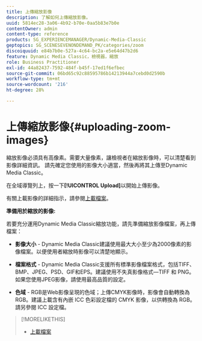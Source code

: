 ```yaml
---
title: 上傳縮放影像
description: 了解如何上傳縮放影像。
uuid: 5814ec28-3a06-4b92-b70e-0aa5b83e7b0e
contentOwner: admin
content-type: reference
products: SG_EXPERIENCEMANAGER/Dynamic-Media-Classic
geptopics: SG_SCENESEVENONDEMAND_PK/categories/zoom
discoiquuid: e84b7b0e-527a-4c64-bc2a-e5e64d47b2d6
feature: Dynamic Media Classic，檢視器，縮放
role: Business Practitioner
exl-id: 44a82437-7592-484f-b45f-17ed1f6efbec
source-git-commit: 06bd65c92c88595786b14213944a7cebd0d2590b
workflow-type: tm+mt
source-wordcount: '216'
ht-degree: 28%

---
```


# 上傳縮放影像{#uploading-zoom-images}

縮放影像必須具有高像素。需要大量像素，讓檢視者在縮放影像時，可以清楚看到影像詳細資訊。 請先確定您使用的影像大小適當，然後再將其上傳至Dynamic Media Classic。

在全域導覽列上，按一下&#x200B;**[!UICONTROL Upload]**&#x200B;以開始上傳影像。

有關上載影像的詳細指示，請參閱[上載檔案](uploading-files.md#uploading_files)。

**準備用於縮放的影像:**

若要充分運用Dynamic Media Classic縮放功能，請先準備縮放影像檔案，再上傳檔案：

* **影像大小**  - Dynamic Media Classic建議使用最大大小至少為2000像素的影像檔案。以便使用者縮放時影像可以清楚地顯示。

* **檔案格式**  - Dynamic Media Classic支援所有標準影像檔案格式，包括TIFF、BMP、JPEG、PSD、GIF和EPS。建議使用不失真影像格式—TIFF 和 PNG。如果您使用JPEG影像，請使用最高品質的設定。

* **色域**  - RGB是Web影像呈現的色域；上傳CMYK影像時，影像會自動轉換為RGB。建議上載含有內嵌 ICC 色彩設定檔的 CMYK 影像，以供轉換為 RGB。請另參閱 ICC 設定檔。

>[!MORELIKETHIS]
>
>* [上載檔案](uploading-files.md#uploading_files)

